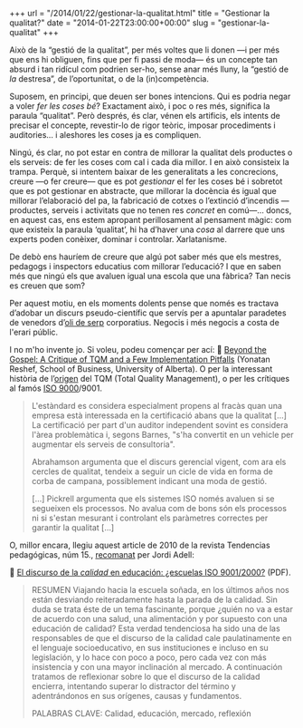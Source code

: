 +++
url = "/2014/01/22/gestionar-la-qualitat.html"
title = "Gestionar la qualitat?"
date = "2014-01-22T23:00:00+00:00"
slug = "gestionar-la-qualitat"
+++

Això de la “gestió de la qualitat”, per més voltes que li donen —i per més que ens hi obliguen, fins que per fi passi de moda— és un concepte tan absurd i tan ridícul com podrien ser-ho, sense anar més lluny, la “gestió de *la* destresa”, de l’oportunitat, o de la (in)competència.

Suposem, en principi, que deuen ser bones intencions. Qui es podria negar a voler *fer les coses bé*? Exactament això, i poc o res més, significa la paraula “qualitat”. Però després, és clar, vénen els artificis, els intents de precisar el concepte, revestir-lo de rigor teòric, imposar procediments i auditories… i aleshores les coses ja es compliquen.

Ningú, és clar, no pot estar en contra de millorar la qualitat dels productes o els serveis: de fer les coses com cal i cada dia millor. I en això consisteix la trampa. Perquè, si intentem baixar de les generalitats a les concrecions, creure —o fer creure— que es pot *gestionar* el fer les coses bé i sobretot que es pot gestionar en abstracte, que millorar la docència és igual que millorar l’elaboració del pa, la fabricació de cotxes o l’extinció d’incendis —productes, serveis i activitats que no tenen res *concret* en comú—… doncs, en aquest cas, ens estem apropant perillosament al pensament màgic: com que existeix la paraula ‘qualitat’, hi ha d’haver una *cosa* al darrere que uns experts poden conèixer, dominar i controlar. Xarlatanisme.

De debò ens hauríem de creure que algú pot saber més que els mestres, pedagogs i inspectors educatius com millorar l’educació? I que en saben més que ningú els que avaluen igual una escola que una fàbrica? Tan necis es creuen que som?

Per aquest motiu, en els moments dolents pense que només es tractava d’adobar un discurs pseudo-científic que servís per a apuntalar paradetes de venedors d’[oli de serp](http://en.wikipedia.org/wiki/Snake_oil) corporatius. Negocis i més negocis a costa de l'erari públic.

I no m'ho invente jo. Si voleu, podeu començar per ací: 📎 [Beyond the Gospel: A Critique of TQM and a Few Implementation Pitfalls](http://www.ualberta.ca/~yreshef/orga432/critique.htm) (Yonatan Reshef, School of Business, University of Alberta). O per la interessant història de l’[origen](https://en.wikipedia.org/wiki/If_Japan_Can..._Why_Can%27t_We%3F) del TQM (Total Quality Management), o per les crítiques al famós [ISO 9000](http://en.wikipedia.org/wiki/ISO_9000)/9001.

> L'estàndard es considera especialment propens al fracàs quan una empresa està interessada en la certificació abans que la qualitat […] La certificació per part d'un auditor independent sovint es considera l'àrea problemàtica i, segons Barnes, "s'ha convertit en un vehicle per augmentar els serveis de consultoria".
> 
> Abrahamson argumenta que el discurs gerencial vigent, com ara els cercles de qualitat, tendeix a seguir un cicle de vida en forma de corba de campana, possiblement indicant una moda de gestió.
> 
> […] Pickrell argumenta que els sistemes ISO només avaluen si se segueixen els processos. No avalua com de bons són els processos ni si s'estan mesurant i controlant els paràmetres correctes per garantir la qualitat […]

O, millor encara, llegiu aquest article de 2010 de la revista Tendencias pedagógicas, núm 15., [recomanat](http://twitter.com/jordi_a/statuses/425559917190459392) per Jordi Adell:

📎 [El discurso de la *calidad* en educación: ¿escuelas ISO 9001/2000?](http://www.tendenciaspedagogicas.com/Articulos/2010_15_05.pdf) (PDF).

> RESUMEN
> Viajando hacia la escuela soñada, en los últimos años nos están desviando reiteradamente hasta la parada de la calidad. Sin duda se trata éste de un tema fascinante, porque ¿quién no va a estar de acuerdo con una salud, una alimentación y por supuesto con una educación de calidad? Esta verdad tendenciosa ha sido una de las responsables de que el discurso de la calidad cale paulatinamente en el lenguaje socioeducativo, en sus instituciones e incluso en su legislación, y lo hace con poco a poco, pero cada vez con más insistencia y con una mayor inclinación al mercado. A continuación tratamos de reflexionar sobre lo que el discurso de la calidad encierra, intentando superar lo distractor del término y adentrándonos en sus orígenes, causas y fundamentos.
> 
> PALABRAS CLAVE: Calidad, educación, mercado, reflexión
